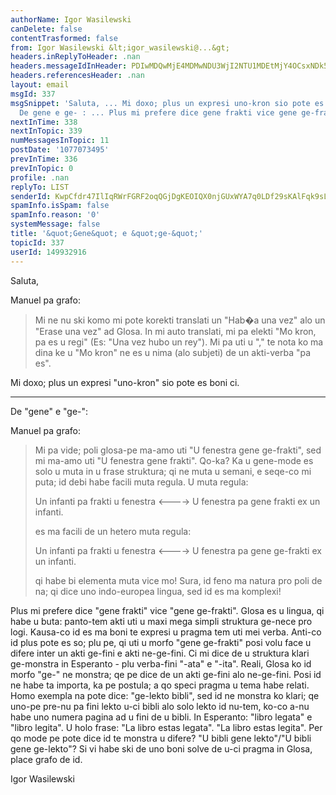 ```yaml
---
authorName: Igor Wasilewski
canDelete: false
contentTrasformed: false
from: Igor Wasilewski &lt;igor_wasilewski@...&gt;
headers.inReplyToHeader: .nan
headers.messageIdInHeader: PDIwMDQwMjE4MDMwNDU3WjI2NTU1MDEtMjY4OCsxNDk5MDNAa3BzMy50ZXN0Lm9uZXQucGw+
headers.referencesHeader: .nan
layout: email
msgId: 337
msgSnippet: 'Saluta, ... Mi doxo; plus un expresi uno-kron sio pote es boni ci. ...
  De gene e ge- : ... Plus mi prefere dice gene frakti vice gene ge-frakti . Glosa'
nextInTime: 338
nextInTopic: 339
numMessagesInTopic: 11
postDate: '1077073495'
prevInTime: 336
prevInTopic: 0
profile: .nan
replyTo: LIST
senderId: KwpCfdr47IlIqRWrFGRF2oqQGjDgKEOIQX0njGUxWYA7q0LDf29sKAlFqk9sLpDjcoCne4c9F_WY0wIUHYcoyeExEiCWu4qDDpLblGXL
spamInfo.isSpam: false
spamInfo.reason: '0'
systemMessage: false
title: '&quot;Gene&quot; e &quot;ge-&quot;'
topicId: 337
userId: 149932916
---
```


Saluta,

Manuel pa grafo:

>Mi ne nu ski komo mi pote korekti translati un "Hab�a una vez" alo un 
>"Erase una vez" ad Glosa. In mi auto translati, mi pa elekti "Mo kron, 
>pa es u regi" (Es: "Una vez hubo un rey"). Mi pa uti u "," te nota ko ma 
>dina ke u "Mo kron" ne es u nima (alo subjeti) de un akti-verba "pa es".

Mi doxo; plus un expresi "uno-kron" sio pote es boni ci.

--------------------------

De "gene" e "ge-":

Manuel pa grafo:

>Mi pa vide; poli glosa-pe ma-amo uti "U fenestra gene ge-frakti", sed mi 
>ma-amo uti "U fenestra gene frakti". Qo-ka? Ka u gene-mode es solo u 
>muta in u frase struktura; qi ne muta u semani, e seqe-co mi puta; id 
>debi habe facili muta regula. U muta regula:
>
>Un infanti pa frakti u fenestra <----> U fenestra pa gene frakti ex un 
>infanti.
>
>es ma facili de un hetero muta regula:
>
>Un infanti pa frakti u fenestra <----> U fenestra pa gene ge-frakti ex 
>un infanti.
>
>qi habe bi elementa muta vice mo! Sura, id feno ma natura pro poli de 
>na; qi dice uno indo-europea lingua, sed id es ma komplexi!

Plus mi prefere dice "gene frakti" vice "gene ge-frakti".
Glosa es u lingua, qi habe u buta: panto-tem akti uti u maxi mega simpli struktura ge-nece pro logi. Kausa-co id es ma boni te expresi u pragma tem uti mei verba. Anti-co id plus pote es so; plu pe, qi uti u morfo "gene ge-frakti" posi volu face u difere inter un akti ge-fini e akti ne-ge-fini. Ci mi dice de u struktura klari ge-monstra in Esperanto - plu verba-fini "-ata" e "-ita".
Reali, Glosa ko id morfo "ge-" ne monstra; qe pe dice de un akti ge-fini alo ne-ge-fini. Posi id ne habe ta importa, ka pe postula; a qo speci pragma u tema habe relati. Homo exempla na pote dice: "ge-lekto bibli", sed id ne monstra ko klari; qe uno-pe pre-nu pa fini lekto u-ci bibli alo solo lekto id nu-tem, ko-co a-nu habe uno numera pagina ad u fini de u bibli. In Esperanto: "libro legata" e "libro legita".
U holo frase: "La libro estas legata". "La libro estas legita".
Per qo mode pe pote dice id te monstra u difere?
"U bibli gene lekto"/"U bibli gene ge-lekto"? 
Si vi habe ski de uno boni solve de u-ci pragma in Glosa, place grafo de id.

Igor Wasilewski

